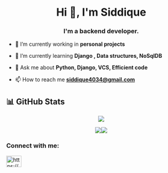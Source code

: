 <h1 align="center">Hi 👋, I'm Siddique</h1>
<h3 align="center">I'm a backend developer.</h3>

- 🔭 I’m currently working in **personal projects**

- 🌱 I’m currently learning **Django , Data structures, NoSqlDB**

- 💬 Ask me about **Python, Django, VCS, Efficient code**

- 📫 How to reach me **siddique4034@gmail.com**

## 📊 GitHub Stats
<p align="center">
  <a href="#"><img src="https://github-readme-stats.vercel.app/api/top-langs/?username=siddique4034&theme=github_dark&hide_border=true"></a>
</p>

<p align="center">
  <a href="#"><img src="https://github-readme-stats.vercel.app/api?username=siddique4034&show_icons=true&hide=&count_private=true&theme=github_dark&hide_border=true&show_icons=true&custom_title=My%20GitHub%20Stats&card_width=420px&rank_icon=github"
  <a href="#"><img src="http://github-readme-streak-stats.herokuapp.com?user=siddique4034&theme=github_dark&date_format=M%20j%5B%2C%20Y%5D&hide_border=true&card_width=420px"></a>
</p>

<h3 align="left">Connect with me:</h3>
<p align="left">
<a href="https://linkedin.com/in/muhammad--siddique" target="blank"><img align="center" src="https://raw.githubusercontent.com/rahuldkjain/github-profile-readme-generator/master/src/images/icons/Social/linked-in-alt.svg" alt="https://www.linkedin.com/in/muhammad--siddique/" height="30" width="40" /></a>
</p>
